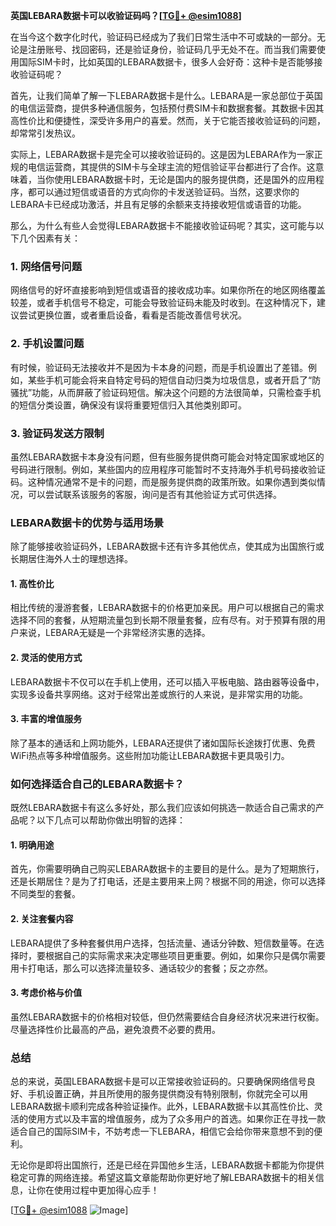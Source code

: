 **英国LEBARA数据卡可以收验证码吗？[[TG💪+ @esim1088](https://t.me/s/esim1088)]**

在当今这个数字化时代，验证码已经成为了我们日常生活中不可或缺的一部分。无论是注册账号、找回密码，还是验证身份，验证码几乎无处不在。而当我们需要使用国际SIM卡时，比如英国的LEBARA数据卡，很多人会好奇：这种卡是否能够接收验证码呢？

首先，让我们简单了解一下LEBARA数据卡是什么。LEBARA是一家总部位于英国的电信运营商，提供多种通信服务，包括预付费SIM卡和数据套餐。其数据卡因其高性价比和便捷性，深受许多用户的喜爱。然而，关于它能否接收验证码的问题，却常常引发热议。

实际上，LEBARA数据卡是完全可以接收验证码的。这是因为LEBARA作为一家正规的电信运营商，其提供的SIM卡与全球主流的短信验证平台都进行了合作。这意味着，当你使用LEBARA数据卡时，无论是国内的服务提供商，还是国外的应用程序，都可以通过短信或语音的方式向你的卡发送验证码。当然，这要求你的LEBARA卡已经成功激活，并且有足够的余额来支持接收短信或语音的功能。

那么，为什么有些人会觉得LEBARA数据卡不能接收验证码呢？其实，这可能与以下几个因素有关：

### **1. 网络信号问题**
网络信号的好坏直接影响到短信或语音的接收成功率。如果你所在的地区网络覆盖较差，或者手机信号不稳定，可能会导致验证码未能及时收到。在这种情况下，建议尝试更换位置，或者重启设备，看看是否能改善信号状况。

### **2. 手机设置问题**
有时候，验证码无法接收并不是因为卡本身的问题，而是手机设置出了差错。例如，某些手机可能会将来自特定号码的短信自动归类为垃圾信息，或者开启了“防骚扰”功能，从而屏蔽了验证码短信。解决这个问题的方法很简单，只需检查手机的短信分类设置，确保没有误将重要短信归入其他类别即可。

### **3. 验证码发送方限制**
虽然LEBARA数据卡本身没有问题，但有些服务提供商可能会对特定国家或地区的号码进行限制。例如，某些国内的应用程序可能暂时不支持海外手机号码接收验证码。这种情况通常不是卡的问题，而是服务提供商的政策所致。如果你遇到类似情况，可以尝试联系该服务的客服，询问是否有其他验证方式可供选择。

### **LEBARA数据卡的优势与适用场景**

除了能够接收验证码外，LEBARA数据卡还有许多其他优点，使其成为出国旅行或长期居住海外人士的理想选择。

#### **1. 高性价比**
相比传统的漫游套餐，LEBARA数据卡的价格更加亲民。用户可以根据自己的需求选择不同的套餐，从短期流量包到长期不限量套餐，应有尽有。对于预算有限的用户来说，LEBARA无疑是一个非常经济实惠的选择。

#### **2. 灵活的使用方式**
LEBARA数据卡不仅可以在手机上使用，还可以插入平板电脑、路由器等设备中，实现多设备共享网络。这对于经常出差或旅行的人来说，是非常实用的功能。

#### **3. 丰富的增值服务**
除了基本的通话和上网功能外，LEBARA还提供了诸如国际长途拨打优惠、免费WiFi热点等多种增值服务。这些附加功能让LEBARA数据卡更具吸引力。

### **如何选择适合自己的LEBARA数据卡？**

既然LEBARA数据卡有这么多好处，那么我们应该如何挑选一款适合自己需求的产品呢？以下几点可以帮助你做出明智的选择：

#### **1. 明确用途**
首先，你需要明确自己购买LEBARA数据卡的主要目的是什么。是为了短期旅行，还是长期居住？是为了打电话，还是主要用来上网？根据不同的用途，你可以选择不同类型的套餐。

#### **2. 关注套餐内容**
LEBARA提供了多种套餐供用户选择，包括流量、通话分钟数、短信数量等。在选择时，要根据自己的实际需求来决定哪些项目更重要。例如，如果你只是偶尔需要用卡打电话，那么可以选择流量较多、通话较少的套餐；反之亦然。

#### **3. 考虑价格与价值**
虽然LEBARA数据卡的价格相对较低，但仍然需要结合自身经济状况来进行权衡。尽量选择性价比最高的产品，避免浪费不必要的费用。

### **总结**

总的来说，英国LEBARA数据卡是可以正常接收验证码的。只要确保网络信号良好、手机设置正确，并且所使用的服务提供商没有特别限制，你就完全可以用LEBARA数据卡顺利完成各种验证操作。此外，LEBARA数据卡以其高性价比、灵活的使用方式以及丰富的增值服务，成为了众多用户的首选。如果你正在寻找一款适合自己的国际SIM卡，不妨考虑一下LEBARA，相信它会给你带来意想不到的便利。

无论你是即将出国旅行，还是已经在异国他乡生活，LEBARA数据卡都能为你提供稳定可靠的网络连接。希望这篇文章能帮助你更好地了解LEBARA数据卡的相关信息，让你在使用过程中更加得心应手！

[[TG💪+ @esim1088](https://t.me/s/esim1088) ![Image](https://i.postimg.cc/4NQfJmqS/Snipaste-2025-05-13-00-14-12.png)]